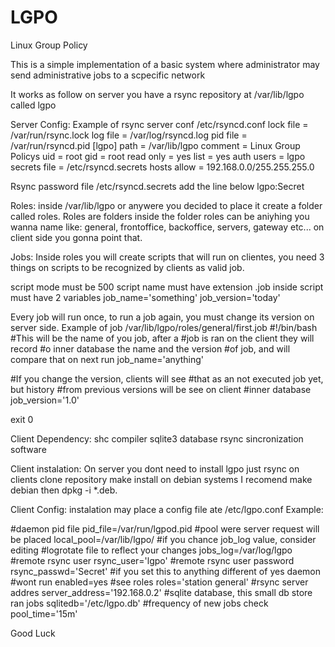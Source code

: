 # LGPO
Linux Group Policy

This is a simple implementation of a basic system
where administrator may send administrative jobs to
a scpecific network


It works as follow on server you have a rsync
repository at /var/lib/lgpo called lgpo


Server Config:
Example of rsync server conf /etc/rsyncd.conf
lock file = /var/run/rsync.lock
log file = /var/log/rsyncd.log
pid file = /var/run/rsyncd.pid
[lgpo]
    path = /var/lib/lgpo
    comment = Linux Group Policys
    uid = root
    gid = root
    read only = yes
    list = yes
    auth users = lgpo
    secrets file = /etc/rsyncd.secrets
    hosts allow = 192.168.0.0/255.255.255.0

Rsync password file /etc/rsyncd.secrets add
the line below
lgpo:Secret


Roles:
inside /var/lib/lgpo or anywere you decided to place it
create a folder called roles.
Roles are folders inside the folder roles can be aniyhing
you wanna name like: general, frontoffice, backoffice,
servers, gateway etc... on client side you gonna point that.

Jobs:
Inside roles you will create scripts that will run on
clientes, you need 3 things on scripts to be recognized
by clients as valid job.

script mode must be 500
script name must have extension .job
inside script must have 2 variables
    job_name='something'
    job_version='today'

Every job will run once, to run a job again, you must change
its version on server side.
Example of job /var/lib/lgpo/roles/general/first.job 
 #!/bin/bash
 #This will be the name of you job, after a
 #job is ran on the client they will record
 #o inner database the name and the version
 #of job, and will compare that on next run
job_name='anything'

 #If you change the version, clients will see
 #that as an not executed job yet, but history
 #from previous versions will be see on client
 #inner database
job_version='1.0'


exit 0


Client Dependency:
    shc compiler
    sqlite3 database
    rsync sincronization software


Client instalation:
On server you dont need to install lgpo just rsync
on clients clone repository make install on debian
systems I recomend make debian then dpkg -i *.deb.


Client Config:
instalation may place a config file ate /etc/lgpo.conf
Example:

 #daemon pid file
pid_file=/var/run/lgpod.pid
 #pool were server request will be placed
local_pool=/var/lib/lgpo/
 #if you chance job_log value, consider editing
 #logrotate file to reflect your changes
jobs_log=/var/log/lgpo
 #remote rsync user
rsync_user='lgpo'
 #remote rsync user password
rsync_passwd='Secret'
 #if you set this to anything different of yes daemon
 #wont run
enabled=yes
 #see roles
roles='station general'
 #rsync server addres
server_address='192.168.0.2'
 #sqlite database, this small db store ran jobs
sqlitedb='/etc/lgpo.db'
 #frequency of new jobs check
pool_time='15m'



Good Luck